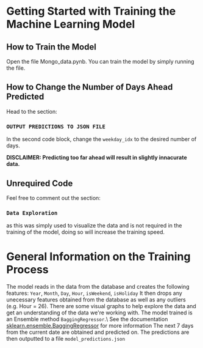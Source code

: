 # Getting Started with Training the Machine Learning Model


## How to Train the Model

Open the file Mongo_data.pynb. 
You can train the model by simply running the file. 

## How to Change the Number of Days Ahead Predicted

Head to the section:
### `OUTPUT PREDICTIONS TO JSON FILE`
In the second code block, change the `weekday_idx` to the desired number of days. 

**DISCLAIMER: Predicting too far ahead will result in slightly innacurate data.**


## Unrequired Code  
Feel free to comment out the section:
### `Data Exploration` 
as this was simply used to visualize the data and is not required in the training of the model, doing so will increase the training speed. 


# General Information on the Training Process
The model reads in the data from the database and creates the following features: `Year`, `Month`, `Day`, `Hour`, `isWeekend`, `isHoliday`
It then drops any unecessary features obtained from the database as well as any outliers (e.g. Hour = 26). 
There are some visual graphs to help explore the data and get an understanding of the data we're working with.
The model trained is an Ensemble method `BaggingRegressor`.\ 
See the documentation [sklearn.ensemble.BaggingRegressor](https://scikit-learn.org/stable/modules/generated/sklearn.ensemble.BaggingRegressor.html) for more information
The next 7 days from the current date are obtained and predicted on. The predictions are then outputted to a file `model_predictions.json`